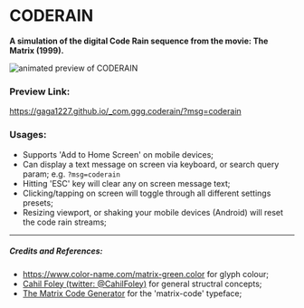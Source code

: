 # CODERAIN
**A simulation of the digital Code Rain sequence from the movie: The Matrix (1999).**

![animated preview of CODERAIN](https://gaga1227.github.io/_com.ggg.coderain/preview.gif "CODERAIN")

### Preview Link:
https://gaga1227.github.io/_com.ggg.coderain/?msg=coderain

### Usages:
* Supports 'Add to Home Screen' on mobile devices;
* Can display a text message on screen via keyboard, or search query param; e.g. `?msg=coderain`
* Hitting 'ESC' key will clear any on screen message text;
* Clicking/tapping on screen will toggle through all different settings presets;
* Resizing viewport, or shaking your mobile devices (Android) will reset the code rain streams;

----
##### Credits and References:
* https://www.color-name.com/matrix-green.color for glyph colour;
* [Cahil Foley (twitter: @CahilFoley)](https://codepen.io/cahil/pen/OwEeoe/?editors=0010) for general structral concepts;
* [The Matrix Code Generator](https://github.com/mlathrom/matrix-code-generator) for the 'matrix-code' typeface;
